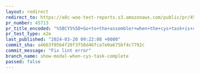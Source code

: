 ```yaml
---
layout: redirect
redirect_to: https://a8c-woo-test-reports.s3.amazonaws.com/public/pr/45713/e2e/index.html
pr_number: 45713
pr_title_encoded: "%5BCYS%5D+Go+to+the+assembler+when+the+cys+task+is+completed"
pr_test_type: e2e
last_published: "2024-03-20 09:22:08 +0000"
commit_sha: a4663f05b4f20f3f58d46fca7e0a675bf4c7792c
commit_message: "Fix lint error"
branch_name: show-modal-when-cys-task-complete
passed: false
---
```

